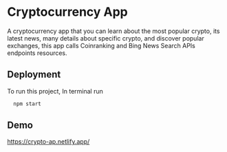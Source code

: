 # Cryptocurrency App

A cryptocurrency app that you can learn about the most popular crypto, its latest news, many details about specific crypto, and discover popular exchanges, this app calls Coinranking and Bing News Search APIs endpoints resources.

## Deployment

To run this project, In terminal run

```bash
  npm start
```

## Demo

https://crypto-ap.netlify.app/
